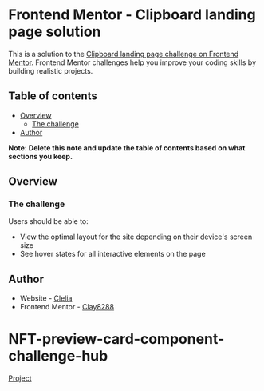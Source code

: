 # Frontend Mentor - Clipboard landing page solution

This is a solution to the [Clipboard landing page challenge on Frontend Mentor](https://www.frontendmentor.io/challenges/clipboard-landing-page-5cc9bccd6c4c91111378ecb9). Frontend Mentor challenges help you improve your coding skills by building realistic projects. 

## Table of contents

- [Overview](#overview)
  - [The challenge](#the-challenge)
- [Author](#author)

**Note: Delete this note and update the table of contents based on what sections you keep.**

## Overview

### The challenge

Users should be able to:

- View the optimal layout for the site depending on their device's screen size
- See hover states for all interactive elements on the page

## Author

- Website - [Clelia](https://cleliacarniel.com/)
- Frontend Mentor - [Clay8288](https://www.frontendmentor.io/profile/Clay8288)

# NFT-preview-card-component-challenge-hub

[Project](http://fm-landing-page.surge.sh/)

